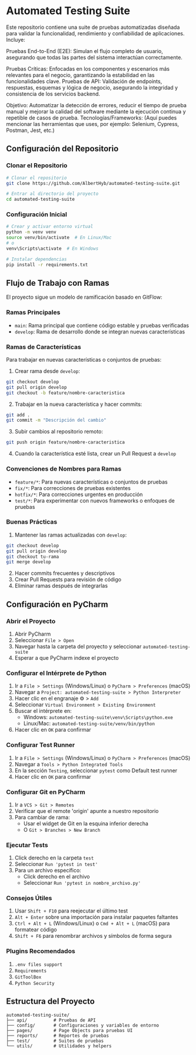 # Automated Testing Suite

Este repositorio contiene una suite de pruebas automatizadas diseñada para validar la funcionalidad, rendimiento y confiabilidad de aplicaciones. Incluye:

Pruebas End-to-End (E2E): Simulan el flujo completo de usuario, asegurando que todas las partes del sistema interactúan correctamente.

Pruebas Críticas: Enfocadas en los componentes y escenarios más relevantes para el negocio, garantizando la estabilidad en las funcionalidades clave.
Pruebas de API: Validación de endpoints, respuestas, esquemas y lógica de negocio, asegurando la integridad y consistencia de los servicios backend.

Objetivo:
Automatizar la detección de errores, reducir el tiempo de prueba manual y mejorar la calidad del software mediante la ejecución continua y repetible de casos de prueba.
Tecnologías/Frameworks: (Aquí puedes mencionar las herramientas que uses, por ejemplo: Selenium, Cypress, Postman, Jest, etc.)

## Configuración del Repositorio

### Clonar el Repositorio
```bash
# Clonar el repositorio
git clone https://github.com/AlbertHyb/automated-testing-suite.git

# Entrar al directorio del proyecto
cd automated-testing-suite
```

### Configuración Inicial
```bash
# Crear y activar entorno virtual
python -m venv venv
source venv/bin/activate  # En Linux/Mac
# o
venv\Scripts\activate  # En Windows

# Instalar dependencias
pip install -r requirements.txt
```

## Flujo de Trabajo con Ramas

El proyecto sigue un modelo de ramificación basado en GitFlow:

### Ramas Principales
- `main`: Rama principal que contiene código estable y pruebas verificadas
- `develop`: Rama de desarrollo donde se integran nuevas características

### Ramas de Características
Para trabajar en nuevas características o conjuntos de pruebas:

1. Crear rama desde `develop`:
```bash
git checkout develop
git pull origin develop
git checkout -b feature/nombre-caracteristica
```

2. Trabajar en la nueva característica y hacer commits:
```bash
git add .
git commit -m "Descripción del cambio"
```

3. Subir cambios al repositorio remoto:
```bash
git push origin feature/nombre-caracteristica
```

4. Cuando la característica esté lista, crear un Pull Request a `develop`

### Convenciones de Nombres para Ramas
- `feature/*`: Para nuevas características o conjuntos de pruebas
- `fix/*`: Para correcciones de pruebas existentes
- `hotfix/*`: Para correcciones urgentes en producción
- `test/*`: Para experimentar con nuevos frameworks o enfoques de pruebas

### Buenas Prácticas
1. Mantener las ramas actualizadas con `develop`:
```bash
git checkout develop
git pull origin develop
git checkout tu-rama
git merge develop
```

2. Hacer commits frecuentes y descriptivos
3. Crear Pull Requests para revisión de código
4. Eliminar ramas después de integrarlas

## Configuración en PyCharm

### Abrir el Proyecto
1. Abrir PyCharm
2. Seleccionar `File > Open`
3. Navegar hasta la carpeta del proyecto y seleccionar `automated-testing-suite`
4. Esperar a que PyCharm indexe el proyecto

### Configurar el Intérprete de Python
1. Ir a `File > Settings` (Windows/Linux) o `PyCharm > Preferences` (macOS)
2. Navegar a `Project: automated-testing-suite > Python Interpreter`
3. Hacer clic en el engranaje ⚙️ > `Add`
4. Seleccionar `Virtual Environment > Existing Environment`
5. Buscar el intérprete en:
   - Windows: `automated-testing-suite\venv\Scripts\python.exe`
   - Linux/Mac: `automated-testing-suite/venv/bin/python`
6. Hacer clic en `OK` para confirmar

### Configurar Test Runner
1. Ir a `File > Settings` (Windows/Linux) o `PyCharm > Preferences` (macOS)
2. Navegar a `Tools > Python Integrated Tools`
3. En la sección `Testing`, seleccionar `pytest` como Default test runner
4. Hacer clic en `OK` para confirmar

### Configurar Git en PyCharm
1. Ir a `VCS > Git > Remotes`
2. Verificar que el remote 'origin' apunte a nuestro repositorio
3. Para cambiar de rama:
   - Usar el widget de Git en la esquina inferior derecha
   - O `Git > Branches > New Branch`

### Ejecutar Tests
1. Click derecho en la carpeta `test`
2. Seleccionar `Run 'pytest in test'`
3. Para un archivo específico:
   - Click derecho en el archivo
   - Seleccionar `Run 'pytest in nombre_archivo.py'`

### Consejos Útiles
1. Usar `Shift + F10` para reejecutar el último test
2. `Alt + Enter` sobre una importación para instalar paquetes faltantes
3. `Ctrl + Alt + L` (Windows/Linux) o `Cmd + Alt + L` (macOS) para formatear código
4. `Shift + F6` para renombrar archivos y símbolos de forma segura

### Plugins Recomendados
1. `.env files support`
2. `Requirements`
3. `GitToolBox`
4. `Python Security`

## Estructura del Proyecto
```
automated-testing-suite/
├── api/          # Pruebas de API
├── config/       # Configuraciones y variables de entorno
├── pages/        # Page Objects para pruebas UI
├── reports/      # Reportes de pruebas
├── test/         # Suites de pruebas
└── utils/        # Utilidades y helpers
```
